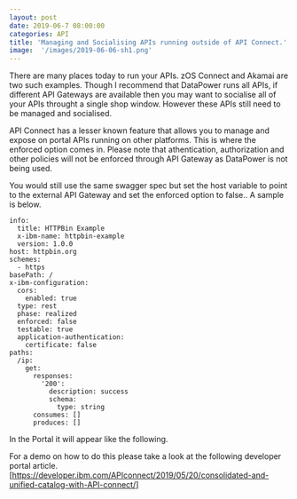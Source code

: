 ```yaml
---
layout: post
date: 2019-06-7 08:00:00
categories: API
title: 'Managing and Socialising APIs running outside of API Connect.'
image:  '/images/2019-06-06-sh1.png'
---
```


There are many places today to run your APIs. zOS Connect and Akamai are two such examples. Though I recommend that DataPower runs all APIs, if different API Gateways are available then you may want to socialise all of your APIs throught a single shop window. However these APIs still need to be managed and socialised.

API Connect has a lesser known feature that allows you to manage and expose on portal APIs running on other platforms. This is where the enforced option comes in.  Please note that athentication, authorization and other policies will not be enforced through API Gateway as DataPower is not being used.

You would still use the same swagger spec but set the host variable to point to the external API Gateway and set the enforced option to false.. A sample is below.

```swagger: '2.0'
info:
  title: HTTPBin Example
  x-ibm-name: httpbin-example
  version: 1.0.0
host: httpbin.org
schemes:
  - https
basePath: /
x-ibm-configuration:
  cors:
    enabled: true
  type: rest
  phase: realized
  enforced: false
  testable: true
  application-authentication:
    certificate: false
paths:
  /ip:
    get:
      responses:
        '200':
          description: success
          schema:
            type: string
      consumes: []
      produces: []
```



In the Portal it will appear like the following.


[](/images/2019-06-06-sh1.png)
[](/images/2019-06-06-sh2.png)


For a demo on how to do this please take a look at the following developer portal article. [https://developer.ibm.com/APIconnect/2019/05/20/consolidated-and-unified-catalog-with-API-connect/]
